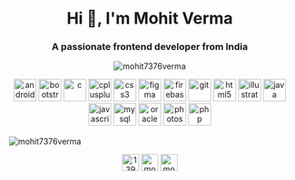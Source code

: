 <h1 align="center">Hi 👋, I'm Mohit Verma</h1>
<h3 align="center">A passionate frontend developer from India</h3>

<p align="center"> <img src="https://komarev.com/ghpvc/?username=mohit7376verma" alt="mohit7376verma" /> </p>

<p align="center"><img src="https://devicons.github.io/devicon/devicon.git/icons/android/android-original-wordmark.svg" alt="android" width="40" height="40"/> <img src="https://devicons.github.io/devicon/devicon.git/icons/bootstrap/bootstrap-plain.svg" alt="bootstrap" width="40" height="40"/> <img src="https://devicons.github.io/devicon/devicon.git/icons/c/c-original.svg" alt="c" width="40" height="40"/> <img src="https://devicons.github.io/devicon/devicon.git/icons/cplusplus/cplusplus-original.svg" alt="cplusplus" width="40" height="40"/> <img src="https://devicons.github.io/devicon/devicon.git/icons/css3/css3-original-wordmark.svg" alt="css3" width="40" height="40"/> <img src="https://www.vectorlogo.zone/logos/figma/figma-icon.svg" alt="figma" width="40" height="40"/> <img src="https://www.vectorlogo.zone/logos/firebase/firebase-icon.svg" alt="firebase" width="40" height="40"/> <img src="https://www.vectorlogo.zone/logos/git-scm/git-scm-icon.svg" alt="git" width="40" height="40"/> <img src="https://devicons.github.io/devicon/devicon.git/icons/html5/html5-original-wordmark.svg" alt="html5" width="40" height="40"/> <img src="https://www.vectorlogo.zone/logos/adobe_illustrator/adobe_illustrator-icon.svg" alt="illustrator" width="40" height="40"/> <img src="https://devicons.github.io/devicon/devicon.git/icons/java/java-original-wordmark.svg" alt="java" width="40" height="40"/> <img src="https://devicons.github.io/devicon/devicon.git/icons/javascript/javascript-original.svg" alt="javascript" width="40" height="40"/> <img src="https://devicons.github.io/devicon/devicon.git/icons/mysql/mysql-original-wordmark.svg" alt="mysql" width="40" height="40"/> <img src="https://devicons.github.io/devicon/devicon.git/icons/oracle/oracle-original.svg" alt="oracle" width="40" height="40"/> <img src="https://devicons.github.io/devicon/devicon.git/icons/photoshop/photoshop-plain.svg" alt="photoshop" width="40" height="40"/> <img src="https://devicons.github.io/devicon/devicon.git/icons/php/php-original.svg" alt="php" width="40" height="40"/></p>

<p>&nbsp;<img align="center" src="https://github-readme-stats.vercel.app/api?username=mohit7376verma&show_icons=true" alt="mohit7376verma" /></p>

<p align="center">
<a href="https://stackoverflow.com/users/13903435" target="blank"><img align="center" src="https://cdn.jsdelivr.net/npm/simple-icons@3.0.1/icons/stackoverflow.svg" alt="13903435" height="30" width="30" /></a>
<a href="https://fb.com/mohit verma" target="blank"><img align="center" src="https://cdn.jsdelivr.net/npm/simple-icons@3.0.1/icons/facebook.svg" alt="mohit verma" height="30" width="30" /></a>
<a href="https://instagram.com/mohit7376verma" target="blank"><img align="center" src="https://cdn.jsdelivr.net/npm/simple-icons@3.0.1/icons/instagram.svg" alt="mohit7376verma" height="30" width="30" /></a>
</p>
